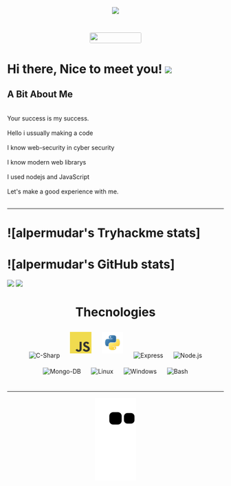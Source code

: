 

<div align="center" style="margin: 40px 0">
    <a href="https://github.com/alpermudar?tab=followers">
        <img width="175px" src="https://camo.githubusercontent.com/eb90056fe9e433bb9e274db8680d6e380a8f08ff84a0ebae326e5b6a3c2dfe8a/68747470733a2f2f6b6f6d617265762e636f6d2f67687076632f3f757365726e616d653d746f70646576656c6f7065723037323926636f6c6f723d444530303244" data-canonical-src="https://komarev.com/ghpvc/?username=alpermudar&amp;color=DE002D" style="max-width: 100%;">
    </a>
</div>
    <div align="center" style="margin: 40px 0">

</div>
<div align="center" style="margin: 40px 0">
    <!-- Followers -->
    <a href="https://github.com/alpermudar?tab=followers">
        <img width="120px" height="25px" style="border-radius: 3px" src="https://img.shields.io/github/followers/alpermudar?style=flat-square">
    </a>
</div>
<h1>Hi there, Nice to meet you! <img src="https://media.giphy.com/media/hvRJCLFzcasrR4ia7z/giphy.gif" width="25px"/>

<br />
<h2>A Bit About Me</h2>
<br>Your success is my success.</br>
<br>Hello i ussually making a code<br />
<br>I know web-security in cyber security<br />
<br>I know modern web librarys<br />
<br>I used nodejs and JavaScript<br />
<br>
Let's make a good experience with me.
<br />
<br />
<hr /><h1>
![alpermudar's Tryhackme stats]
 </h1>
 <script src="https://tryhackme.com/badge/1510467"></script>
 <h1>
![alpermudar's GitHub stats]
</h1>
<img src="https://github-readme-stats.vercel.app/api?username=alpermudar&show_icons=true&theme=dark"><img>
<img src="https://github-readme-stats.vercel.app/api/top-langs/?username=alpermudar&layout=compact&theme=dark"></img>


<table><tr>
        <div align="center">
           <h1> <b> Thecnologies </b> </h1>
        </div>
        <div align="center">   
            
<img style="margin: 10px" style="margin-top: 50px" alt="C-Sharp" height="50" src="https://www.avenga.com/wp-content/uploads/2020/11/C-Sharp-1920x1080.png" />
<img style="margin: 10px" style="margin-top: 50px" alt="JavaScript" height="50" src="https://raw.githubusercontent.com/github/explore/80688e429a7d4ef2fca1e82350fe8e3517d3494d/topics/javascript/javascript.png" />
<img style="margin: 10px" style="margin-top: 50px" alt="Python"height="50" src="https://raw.githubusercontent.com/github/explore/e94815998e4e0713912fed477a1f346ec04c3da2/topics/python/python.png" />
<img style="margin: 10px" style="margin-top: 50px" alt="Express" height="50" src="https://raw.githubusercontent.com/sachuverma/sachuverma/master/icons/express.png"/>  
<img style="margin: 10px" style="margin-top: 50px" alt="Node.js" height="50" src="https://miro.medium.com/max/720/1*hAAm71eC0mIg3RIA6S4-DQ.webp" />
<img style="margin: 10px" style="margin-top: 50px" alt="Mongo-DB" height="50" src="https://assets-global.website-files.com/6064b31ff49a2d31e0493af1/610d75bbd917363ac7a1fec0_mongoDB.svg" />
<img style="margin: 10px" style="margin-top: 50px" src="https://profilinator.rishav.dev/skills-assets/linux-original.svg" alt="Linux" height="50" />
<img style="margin: 10px" style="margin-top: 50px" src="https://upload.wikimedia.org/wikipedia/commons/thumb/5/5f/Windows_logo_-_2012.svg/1024px-Windows_logo_-_2012.svg.png" alt="Windows" height="50" /> 
<img style="margin: 10px" style="margin-top: 50px" src="https://profilinator.rishav.dev/skills-assets/gnu_bash-icon.svg" alt="Bash" height="50" />


</tr>
</table>  
<hr/>

<div  align="center"> <img src="https://raw.githubusercontent.com/muhiqsimui/muhiqsimui/output/github-contribution-grid-snake.svg" /></div>
